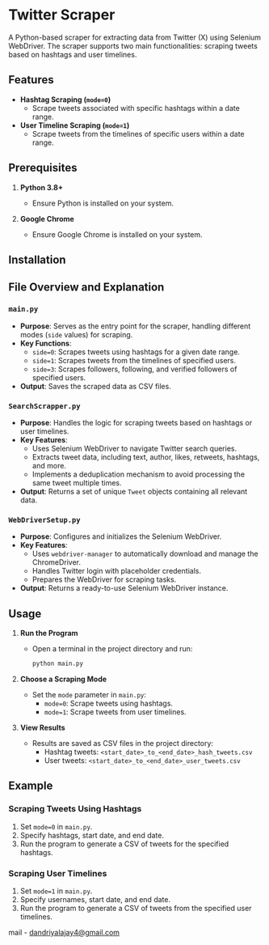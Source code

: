 # Twitter Scraper

A Python-based scraper for extracting data from Twitter (X) using Selenium WebDriver. The scraper supports two main functionalities: scraping tweets based on hashtags and user timelines.

## Features

- **Hashtag Scraping (`mode=0`)**
  - Scrape tweets associated with specific hashtags within a date range.
- **User Timeline Scraping (`mode=1`)**
  - Scrape tweets from the timelines of specific users within a date range.

## Prerequisites

1. **Python 3.8+**

   - Ensure Python is installed on your system.

2. **Google Chrome**
   - Ensure Google Chrome is installed on your system.

## Installation

## File Overview and Explanation

### `main.py`

- **Purpose**: Serves as the entry point for the scraper, handling different modes (`side` values) for scraping.
- **Key Functions**:
  - `side=0`: Scrapes tweets using hashtags for a given date range.
  - `side=1`: Scrapes tweets from the timelines of specified users.
  - `side=3`: Scrapes followers, following, and verified followers of specified users.
- **Output**: Saves the scraped data as CSV files.

### `SearchScrapper.py`

- **Purpose**: Handles the logic for scraping tweets based on hashtags or user timelines.
- **Key Features**:
  - Uses Selenium WebDriver to navigate Twitter search queries.
  - Extracts tweet data, including text, author, likes, retweets, hashtags, and more.
  - Implements a deduplication mechanism to avoid processing the same tweet multiple times.
- **Output**: Returns a set of unique `Tweet` objects containing all relevant data.

### `WebDriverSetup.py`

- **Purpose**: Configures and initializes the Selenium WebDriver.
- **Key Features**:
  - Uses `webdriver-manager` to automatically download and manage the ChromeDriver.
  - Handles Twitter login with placeholder credentials.
  - Prepares the WebDriver for scraping tasks.
- **Output**: Returns a ready-to-use Selenium WebDriver instance.

## Usage

1. **Run the Program**

   - Open a terminal in the project directory and run:
     ```bash
     python main.py
     ```

2. **Choose a Scraping Mode**

   - Set the `mode` parameter in `main.py`:
     - `mode=0`: Scrape tweets using hashtags.
     - `mode=1`: Scrape tweets from user timelines.

3. **View Results**
   - Results are saved as CSV files in the project directory:
     - Hashtag tweets: `<start_date>_to_<end_date>_hash_tweets.csv`
     - User tweets: `<start_date>_to_<end_date>_user_tweets.csv`

## Example

### Scraping Tweets Using Hashtags

1. Set `mode=0` in `main.py`.
2. Specify hashtags, start date, and end date.
3. Run the program to generate a CSV of tweets for the specified hashtags.

### Scraping User Timelines

1. Set `mode=1` in `main.py`.
2. Specify usernames, start date, and end date.
3. Run the program to generate a CSV of tweets from the specified user timelines.

mail - dandriyalajay4@gmail.com
